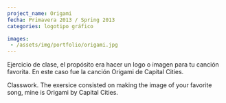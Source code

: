 ```yaml
---
project_name: Origami
fecha: Primavera 2013 / Spring 2013
categories: logotipo gráfico

images:
 - /assets/img/portfolio/origami.jpg
---
```

Ejercicio de clase, el propósito era hacer un logo o imagen para tu canción favorita. En este caso fue la canción Origami de Capital Cities.


Classwork. The exersice consisted on making the image of your favorite song, mine is Origami by Capital Cities.
